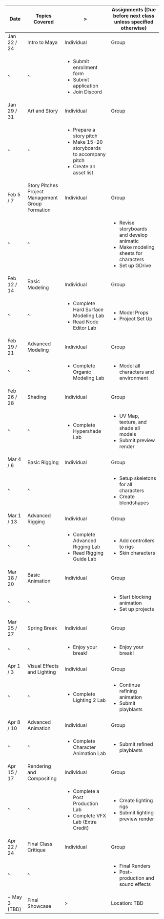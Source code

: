 | Date | Topics Covered | > | Assignments (Due before next class unless specified otherwise) |
| - | - | - | - |
| Jan 22 / 24 | Intro to Maya | Individual | Group |
| ^ | ^ | <ul><li>Submit enrollment form</li><li>Submit application</li><li>Join Discord</li></ul> |  |
| Jan 29 / 31 | Art and Story | Individual | Group |
| ^ | ^ | <ul><li>Prepare a story pitch</li><li>Make 15-20 storyboards to accompany pitch</li><li>Create an asset list</li></ul> |  |
| Feb 5 / 7 | Story Pitches<br>Project Management<br>Group Formation | Individual | Group |
| ^ | ^ |  | <ul><li>Revise storyboards and develop animatic</li><li>Make modeling sheets for characters</li><li>Set up GDrive</li></ul> |
| Feb 12 / 14 | Basic Modeling | Individual | Group |
| ^ | ^ | <ul><li>Complete Hard Surface Modeling Lab</li><li>Read Node Editor Lab</li></ul> | <ul><li>Model Props</li><li>Project Set Up</li></ul> |
| Feb 19 / 21 | Advanced Modeling | Individual | Group |
| ^ | ^ | <ul><li>Complete Organic Modeling Lab</li></ul> | <ul><li>Model all characters and environment</li></ul> |
| Feb 26 / 28 | Shading | Individual | Group |
| ^ | ^ | <ul><li>Complete Hypershade Lab</li></ul> | <ul><li>UV Map, texture, and shade all models</li><li>Submit preview render</li></ul> |
| Mar 4 / 6 | Basic Rigging | Individual | Group |
| ^ | ^ |  | <ul><li>Setup skeletons for all characters</li><li>Create blendshapes</li></ul> |
| Mar 1 / 13 | Advanced Rigging | Individual | Group |
| ^ | ^ | <ul><li>Complete Advanced Rigging Lab</li><li>Read Rigging Guide Lab</li></ul> | <ul><li>Add controllers to rigs</li><li>Skin characters</li></ul> |
| Mar 18 / 20 | Basic Animation | Individual | Group |
| ^ | ^ |  | <ul><li>Start blocking animation</li><li>Set up projects</li></ul> |
| Mar 25 / 27 | Spring Break | Individual | Group |
| ^ | ^ | <ul><li>Enjoy your break!</li></ul> | <ul><li>Enjoy your break!</li></ul> |
| Apr 1 / 3 | Visual Effects and Lighting | Individual | Group |
| ^ | ^ | <ul><li>Complete Lighting 2 Lab</li></ul> | <ul><li>Continue refining animation</li><li>Submit playblasts</li></ul> |
| Apr 8 / 10 | Advanced Animation | Individual | Group |
| ^ | ^ | <ul><li>Complete Character Animation Lab</li></ul> | <ul><li>Submit refined playblasts</li></ul> |
| Apr 15 / 17 | Rendering and Compositing | Individual | Group |
| ^ | ^ | <ul><li>Complete a Post Production Lab</li><li>Complete VFX Lab (Extra Credit)</li></ul> | <ul><li>Create lighting rigs</li><li>Submit lighting preview render</li></ul> |
| Apr 22 / 24 | Final Class Critique | Individual | Group |
| ^ | ^ |  | <ul><li>Final Renders</li><li>Post-production and sound effects</li></ul> |
| ~ May 3 (TBD) | Final Showcase | > | <br>Location: TBD<br><br>